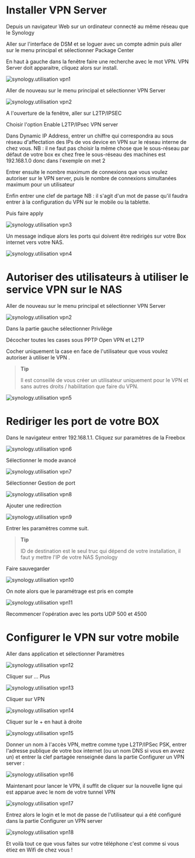 Installer VPN Server 
====================

Depuis un navigateur Web sur un ordinateur connecté au même réseau que
le Synology

Aller sur l'interface de DSM et se loguer avec un compte admin puis
aller sur le menu principal et sélectionner Package Center

En haut à gauche dans la fenêtre faire une recherche avec le mot VPN.
VPN Server doit apparaitre, cliquez alors sur install.

![synology.utilisation vpn1](images/synology.utilisation_vpn1.png)

Aller de nouveau sur le menu principal et sélectionner VPN Server

![synology.utilisation vpn2](images/synology.utilisation_vpn2.png)

A l'ouverture de la fenêtre, aller sur L2TP/IPSEC

Choisir l'option Enable L2TP/IPsec VPN server

Dans Dynamic IP Address, entrer un chiffre qui correspondra au sous
réseau d'affectation des IPs de vos device en VPN sur le réseau interne
de chez vous. NB : il ne faut pas choisir la même chose que le
sous-réseau par défaut de votre box ex chez free le sous-réseau des
machines est 192.168.1.0 donc dans l'exemple on met 2

Entrer ensuite le nombre maximum de connexions que vous voulez autoriser
sur le VPN server, puis le nombre de connexions simultanées maximum
pour un utilisateur

Enfin entrer une clef de partage NB : il s'agit d'un mot de passe qu'il
faudra entrer à la configuration du VPN sur le mobile ou la tablette.

Puis faire apply

![synology.utilisation vpn3](images/synology.utilisation_vpn3.png)

Un message indique alors les ports qui doivent être redirigés sur votre
Box internet vers votre NAS.

![synology.utilisation vpn4](images/synology.utilisation_vpn4.png)

Autoriser des utilisateurs à utiliser le service VPN sur le NAS 
===============================================================

Aller de nouveau sur le menu principal et sélectionner VPN Server

![synology.utilisation vpn2](images/synology.utilisation_vpn2.png)

Dans la partie gauche sélectionner Privilège

Décocher toutes les cases sous PPTP Open VPN et L2TP

Cocher uniquement la case en face de l'utilisateur que vous voulez
autoriser à utiliser le VPN .

> **Tip**
>
> Il est conseillé de vous créer un utilisateur uniquement pour le VPN
> et sans autres droits / habilitation que faire du VPN.

![synology.utilisation vpn5](images/synology.utilisation_vpn5.png)

Rediriger les port de votre BOX 
===============================

Dans le navigateur entrer 192.168.1.1. Cliquez sur paramètres de la
Freebox

![synology.utilisation vpn6](images/synology.utilisation_vpn6.png)

Sélectionner le mode avancé

![synology.utilisation vpn7](images/synology.utilisation_vpn7.png)

Sélectionner Gestion de port

![synology.utilisation vpn8](images/synology.utilisation_vpn8.png)

Ajouter une redirection

![synology.utilisation vpn9](images/synology.utilisation_vpn9.png)

Entrer les paramètres comme suit.

> **Tip**
>
> ID de destination est le seul truc qui dépend de votre installation,
> il faut y mettre l'IP de votre NAS Synology

Faire sauvegarder

![synology.utilisation vpn10](images/synology.utilisation_vpn10.png)

On note alors que le paramétrage est pris en compte

![synology.utilisation vpn11](images/synology.utilisation_vpn11.png)

Recommencer l'opération avec les ports UDP 500 et 4500

Configurer le VPN sur votre mobile 
==================================

Aller dans application et sélectionner Paramètres

![synology.utilisation vpn12](images/synology.utilisation_vpn12.png)

Cliquer sur … Plus

![synology.utilisation vpn13](images/synology.utilisation_vpn13.png)

Cliquer sur VPN

![synology.utilisation vpn14](images/synology.utilisation_vpn14.png)

Cliquer sur le + en haut à droite

![synology.utilisation vpn15](images/synology.utilisation_vpn15.png)

Donner un nom à l'accès VPN, mettre comme type L2TP/IPSec PSK, entrer
l'adresse publique de votre box internet (ou un nom DNS si vous en avvez
un) et entrer la clef partagée renseignée dans la partie Configurer un
VPN server :

![synology.utilisation vpn16](images/synology.utilisation_vpn16.png)

Maintenant pour lancer le VPN, il suffit de cliquer sur la nouvelle
ligne qui est apparue avec le nom de votre tunnel VPN

![synology.utilisation vpn17](images/synology.utilisation_vpn17.png)

Entrez alors le login et le mot de passe de l'utilisateur qui a été
configuré dans la partie Configurer un VPN server

![synology.utilisation vpn18](images/synology.utilisation_vpn18.png)

Et voilà tout ce que vous faites sur votre téléphone c'est comme si vous
étiez en Wifi de chez vous !
